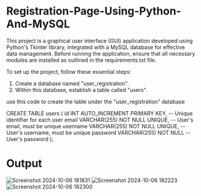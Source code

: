 # Registration-Page-Using-Python-And-MySQL

This project is a graphical user interface (GUI) application developed using Python's Tkinter library, integrated with a MySQL database for effective data management. 
Before running the application, ensure that all necessary modules are installed as outlined in the requirements.txt file.

To set up the project, follow these essential steps:
1. Create a database named "user_registration".
2. Within this database, establish a table called "users".

use this code to create the table under the "user_registration" database
 
CREATE TABLE users (
    id INT AUTO_INCREMENT PRIMARY KEY,            -- Unique identifier for each user
    email VARCHAR(255) NOT NULL UNIQUE,           -- User's email, must be unique
    username VARCHAR(255) NOT NULL UNIQUE,        -- User's username, must be unique
    password VARCHAR(255) NOT NULL                 -- User's password
);


# Output
![Screenshot 2024-10-06 181831](https://github.com/user-attachments/assets/cb05ab29-1242-44af-bf62-cd0cfe327f3d)
![Screenshot 2024-10-06 182223](https://github.com/user-attachments/assets/cd0be6f8-a4b4-4b83-b903-de8ee2e427d8)
 ![Screenshot 2024-10-06 182300](https://github.com/user-attachments/assets/e6bc5915-81d8-4efd-acaa-001bfd050fa3)


